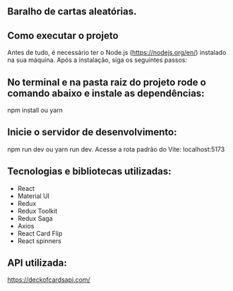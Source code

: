 ## Baralho de cartas aleatórias.

## Como executar o projeto
Antes de tudo, é necessário ter o Node.js (https://nodejs.org/en/) instalado na sua máquina. Após a instalação, siga os seguintes passos:

## No terminal e na pasta raiz do projeto rode o comando abaixo e instale as dependências:
npm install ou yarn

## Inicie o servidor de desenvolvimento:
npm run dev ou yarn run dev. Acesse a rota padrão do Vite: localhost:5173

## Tecnologias e bibliotecas utilizadas:
- React
- Material UI
- Redux
- Redux Toolkit
- Redux Saga
- Axios
- React Card Flip
- React spinners

## API utilizada:
https://deckofcardsapi.com/






